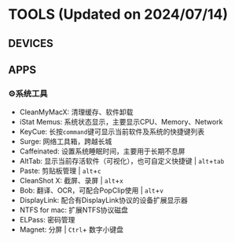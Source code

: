 # TOOLS (Updated on 2024/07/14)
## DEVICES
## APPS
### ⚙️系统工具
- CleanMyMacX: 清理缓存、软件卸载
- iStat Memus: 系统状态显示，主要显示CPU、Memory、Network
- KeyCue: 长按`command`键可显示当前软件及系统的快捷键列表
- Surge: 网络工具箱，跨越长城
- Caffeinated: 设置系统睡眠时间，主要用于长期不息屏
- AltTab: 显示当前存活软件（可视化），也可自定义快捷键 | `alt`+`tab`
- Paste: 剪贴板管理 | `alt`+`c`
- CleanShot X: 截屏、录屏 | `alt`+`x`
- Bob: 翻译、OCR，可配合PopClip使用 | `alt`+`v`
- DisplayLink: 配合有DisplayLink协议的设备扩展显示器
- NTFS for mac: 扩展NTFS协议磁盘
- ELPass: 密码管理
- Magnet: 分屏 | `Ctrl`+ 数字小键盘
